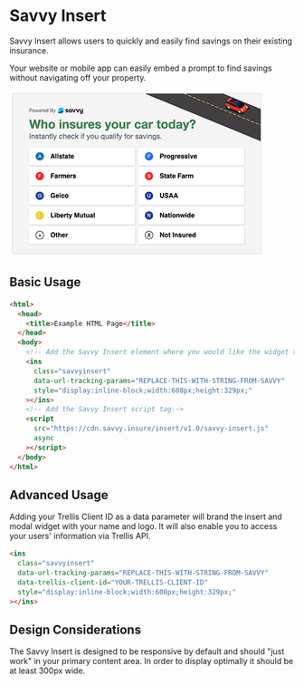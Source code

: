 # Savvy Insert

Savvy Insert allows users to quickly and easily find savings on their existing insurance.

Your website or mobile app can easily embed a prompt to find savings without navigating off your property.

![""](/insert-screenshot.png?raw=true)

## Basic Usage

```html
<html>
  <head>
    <title>Example HTML Page</title>
  </head>
  <body>
    <!-- Add the Savvy Insert element where you would like the widget to display in your page -->
    <ins
      class="savvyinsert"
      data-url-tracking-params="REPLACE-THIS-WITH-STRING-FROM-SAVVY"
      style="display:inline-block;width:608px;height:329px;"
    ></ins>
    <!-- Add the Savvy Insert script tag-->
    <script
      src="https://cdn.savvy.insure/insert/v1.0/savvy-insert.js"
      async
    ></script>
  </body>
</html>
```

## Advanced Usage

Adding your Trellis Client ID as a data parameter will brand the insert and modal widget with your name and logo. It will also enable you to access your users' information via Trellis API.

```html
<ins
  class="savvyinsert"
  data-url-tracking-params="REPLACE-THIS-WITH-STRING-FROM-SAVVY"
  data-trellis-client-id="YOUR-TRELLIS-CLIENT-ID"
  style="display:inline-block;width:608px;height:329px;"
></ins>
```

## Design Considerations

The Savvy Insert is designed to be responsive by default and should "just work" in your primary content area. In order to display optimally it should be at least 300px wide.
